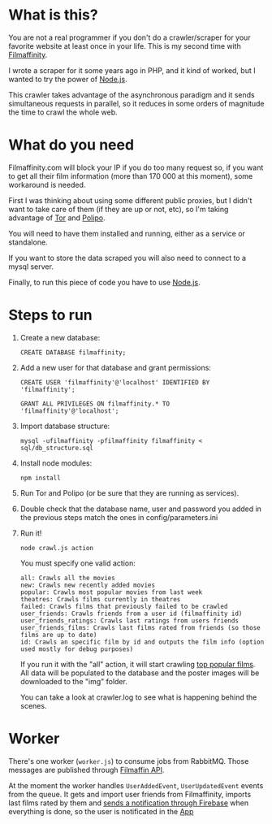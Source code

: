 # What is this?

You are not a real programmer if you don't do a crawler/scraper for your favorite website at least once in your life. This is my second time with [Filmaffinity](http://www.filmaffinity.com).

I wrote a scraper for it some years ago in PHP, and it kind of worked, but I wanted to try the power of [Node.js](https://nodejs.org).

This crawler takes advantage of the asynchronous paradigm and it sends simultaneous requests in parallel, so it reduces in some orders of magnitude the time to crawl the whole web.

# What do you need

Filmaffinity.com will block your IP if you do too many request so, if you want to get all their film information (more than 170 000 at this moment), some workaround is needed.

First I was thinking about using some different public proxies, but I didn't want to take care of them (if they are up or not, etc), so I'm taking advantage of [Tor](https://www.torproject.org/) and [Polipo](https://github.com/jech/polipo).

You will need to have them installed and running, either as a service or standalone.

If you want to store the data scraped you will also need to connect to a mysql server.

Finally, to run this piece of code you have to use [Node.js](https://nodejs.org).

# Steps to run

1. Create a new database:

    ```
    CREATE DATABASE filmaffinity;
    ```

2. Add a new user for that database and grant permissions:
    ```
    CREATE USER 'filmaffinity'@'localhost' IDENTIFIED BY 'filmaffinity';

    GRANT ALL PRIVILEGES ON filmaffinity.* TO 'filmaffinity'@'localhost';
    ```

3. Import database structure:
    ```
    mysql -ufilmaffinity -pfilmaffinity filmaffinity < sql/db_structure.sql
    ```

4. Install node modules:
    ```
    npm install
    ```

5. Run Tor and Polipo (or be sure that they are running as services).

6. Double check that the database name, user and password you added in the previous steps match the ones in config/parameters.ini

7. Run it!
    ```
    node crawl.js action
    ```

    You must specify one valid action:
    ```
    all: Crawls all the movies
    new: Crawls new recently added movies
    popular: Crawls most popular movies from last week
    theatres: Crawls films currently in theatres
    failed: Crawls films that previously failed to be crawled
    user_friends: Crawls friends from a user id (filmaffinity id)
    user_friends_ratings: Crawls last ratings from users friends
    user_friends_films: Crawls last films rated from friends (so those films are up to date)
    id: Crawls an specific film by id and outputs the film info (option used mostly for debug purposes)
    ```

    If you run it with the "all" action, it will start crawling [top popular films](https://www.filmaffinity.com/es/topgen.php).  All data will be populated to the database and the poster images will be downloaded to the "img" folder.

    You can take a look at crawler.log to see what is happening behind the scenes.

# Worker

There's one worker (`worker.js`) to consume jobs from RabbitMQ. Those messages are published through [Filmaffin API](https://github.com/franjid/filmaffin-api).

At the moment the worker handles `UserAddedEvent`, `UserUpdatedEvent` events from the queue. It gets and import user friends from Filmaffinity, imports last films rated by them and [sends a notification through Firebase](https://github.com/franjid/easy-firebase-notifications) when everything is done, so the user is notificated in the [App](https://github.com/franjid/filmaffin-ionic-app)
